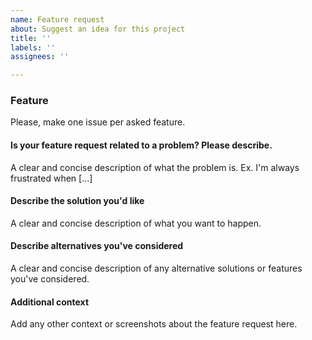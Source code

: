 ```yaml
---
name: Feature request
about: Suggest an idea for this project
title: ''
labels: ''
assignees: ''

---
```


### Feature 

Please, make one issue per asked feature. 

#### Is your feature request related to a problem? Please describe.
A clear and concise description of what the problem is. Ex. I'm always frustrated when [...]

#### Describe the solution you'd like
A clear and concise description of what you want to happen.

#### Describe alternatives you've considered
A clear and concise description of any alternative solutions or features you've considered.

#### Additional context
Add any other context or screenshots about the feature request here.